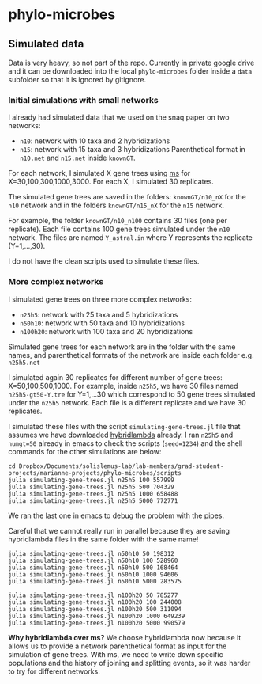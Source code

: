 # phylo-microbes

## Simulated data

Data is very heavy, so not part of the repo. Currently in private google drive and it can be downloaded into the local `phylo-microbes` folder inside a `data` subfolder so that it is ignored by gitignore.

### Initial simulations with small networks

I already had simulated data that we used on the snaq paper on two networks:
- `n10`: network with 10 taxa and 2 hybridizations
- `n15`: network with 15 taxa and 3 hybridizations
Parenthetical format in `n10.net` and `n15.net` inside `knownGT`.

For each network, I simulated X gene trees using [ms](http://home.uchicago.edu/~rhudson1/source/mksamples.html) for X=30,100,300,1000,3000. For each X, I simulated 30 replicates.

The simulated gene trees are saved in the folders: `knownGT/n10_nX` for the `n10` network and in the folders `knownGT/n15_nX` for the `n15` network. 

For example, the folder `knownGT/n10_n100` contains 30 files (one per replicate). Each file contains 100 gene trees simulated under the `n10` network. The files are named `Y_astral.in` where Y represents the replicate (Y=1,...,30).

I do not have the clean scripts used to simulate these files.

### More complex networks

I simulated gene trees on three more complex networks:
- `n25h5`: network with 25 taxa and 5 hybridizations
- `n50h10`: network with 50 taxa and 10 hybridizations
- `n100h20`: network with 100 taxa and 20 hybridizations

Simulated gene trees for each network are in the folder with the same names, and parenthetical formats of the network are inside each folder e.g. `n25h5.net`

I simulated again 30 replicates for different number of gene trees: X=50,100,500,1000. For example, inside `n25h5`, we have 30 files named `n25h5-gt50-Y.tre` for Y=1,...30 which correspond to 50 gene trees simulated under the `n25h5` network. Each file is a different replicate and we have 30 replicates.

I simulated these files with the script `simulating-gene-trees.jl` file that assumes we have downloaded [hybridlambda](https://github.com/hybridLambda/hybrid-Lambda) already. I ran `n25h5` and `numgt=50` already in emacs to check the scripts (`seed=1234`) and the shell commands for the other simulations are below:

```shell
cd Dropbox/Documents/solislemus-lab/lab-members/grad-student-projects/marianne-projects/phylo-microbes/scripts
julia simulating-gene-trees.jl n25h5 100 557999
julia simulating-gene-trees.jl n25h5 500 704329
julia simulating-gene-trees.jl n25h5 1000 658488
julia simulating-gene-trees.jl n25h5 5000 772771
```
We ran the last one in emacs to debug the problem with the pipes.

Careful that we cannot really run in parallel because they are saving hybridlambda files in the same folder with the same name!
```shell
julia simulating-gene-trees.jl n50h10 50 198312
julia simulating-gene-trees.jl n50h10 100 528960
julia simulating-gene-trees.jl n50h10 500 168464
julia simulating-gene-trees.jl n50h10 1000 94606
julia simulating-gene-trees.jl n50h10 5000 283575
```

```shell
julia simulating-gene-trees.jl n100h20 50 785277
julia simulating-gene-trees.jl n100h20 100 244008
julia simulating-gene-trees.jl n100h20 500 311094
julia simulating-gene-trees.jl n100h20 1000 649239
julia simulating-gene-trees.jl n100h20 5000 990579
```

**Why hybridlambda over ms?** We choose hybridlambda now because it allows us to provide a network parenthetical format as input for the simulation of gene trees. With ms, we need to write down specific populations and the history of joining and splitting events, so it was harder to try for different networks.
